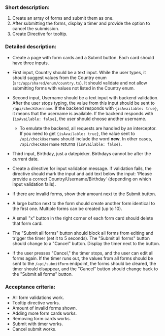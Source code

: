 ### Short description:

1. Create an array of forms and submit them as one.
2. After submitting the forms, display a timer and provide the option to cancel the submission.
3. Create Directive for tooltip.

### Detailed description:

- Create a page with form cards and a Submit button. Each card should have three inputs.

- First input, Country should be a text input. While the user types, it should suggest values from the Country enum (`src/app/shared/enum/country.ts`). It should validate and not allow submitting forms with values not listed in the Country enum.

- Second input, Username should be a text input with backend validation. After the user stops typing, the value from this input should be sent to `/api/checkUsername`. If the backend responds with `{isAvailable: true}`, it means that the username is available. If the backend responds with `{isAvailable: false}`, the user should choose another username.
  - To emulate the backend, all requests are handled by an interceptor. If you need to get `{isAvailable: true}`, the value sent to `/api/checkUsername` should include the word **new**. In other cases, `/api/checkUsername` returns `{isAvailable: false}`.

- Third input, Birthday, just a datepicker. Birthdays cannot be after the current date.

- Create a directive for input validation message. If validation fails, the directive should mark the input and add text below the input: 'Please provide a correct Country/Username/Birthday' (depending on which input validation fails).

- If there are invalid forms, show their amount next to the Submit button.

- A large button next to the form should create another form identical to the first one. Multiple forms can be created (up to 10).

- A small "x" button in the right corner of each form card should delete that form card.

- The "Submit all forms" button should block all forms from editing and trigger the timer (set it to 5 seconds). The "Submit all forms" button should change to a "Cancel" button. Display the timer next to the button.

- If the user presses "Cancel," the timer stops, and the user can edit all forms again. If the timer runs out, the values from all forms should be sent to the `/api/submitForm` endpoint, the forms should be cleared, the timer should disappear, and the "Cancel" button should change back to the "Submit all forms" button.

### Acceptance criteria:

- All form validations work.
- Tooltip directive works.
- Amount of invalid forms shown.
- Adding more form cards works.
- Removing form cards works.
- Submit with timer works.
- Cancel submit works.
